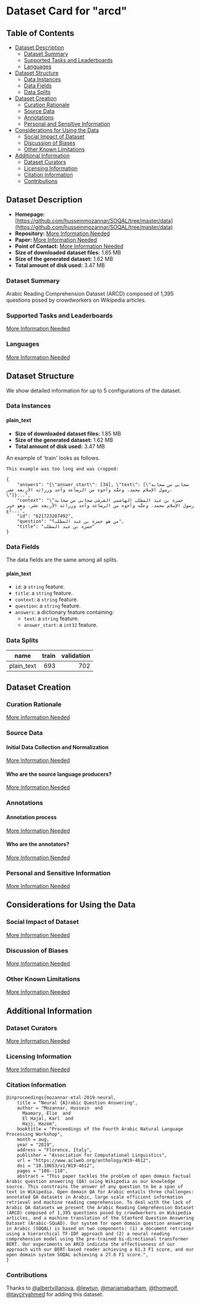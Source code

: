---
---

# Dataset Card for "arcd"

## Table of Contents
- [Dataset Description](#dataset-description)
  - [Dataset Summary](#dataset-summary)
  - [Supported Tasks and Leaderboards](#supported-tasks-and-leaderboards)
  - [Languages](#languages)
- [Dataset Structure](#dataset-structure)
  - [Data Instances](#data-instances)
  - [Data Fields](#data-fields)
  - [Data Splits](#data-splits)
- [Dataset Creation](#dataset-creation)
  - [Curation Rationale](#curation-rationale)
  - [Source Data](#source-data)
  - [Annotations](#annotations)
  - [Personal and Sensitive Information](#personal-and-sensitive-information)
- [Considerations for Using the Data](#considerations-for-using-the-data)
  - [Social Impact of Dataset](#social-impact-of-dataset)
  - [Discussion of Biases](#discussion-of-biases)
  - [Other Known Limitations](#other-known-limitations)
- [Additional Information](#additional-information)
  - [Dataset Curators](#dataset-curators)
  - [Licensing Information](#licensing-information)
  - [Citation Information](#citation-information)
  - [Contributions](#contributions)

## Dataset Description

- **Homepage:** [https://github.com/husseinmozannar/SOQAL/tree/master/data](https://github.com/husseinmozannar/SOQAL/tree/master/data)
- **Repository:** [More Information Needed](https://github.com/huggingface/datasets/blob/master/CONTRIBUTING.md#how-to-contribute-to-the-dataset-cards)
- **Paper:** [More Information Needed](https://github.com/huggingface/datasets/blob/master/CONTRIBUTING.md#how-to-contribute-to-the-dataset-cards)
- **Point of Contact:** [More Information Needed](https://github.com/huggingface/datasets/blob/master/CONTRIBUTING.md#how-to-contribute-to-the-dataset-cards)
- **Size of downloaded dataset files:** 1.85 MB
- **Size of the generated dataset:** 1.62 MB
- **Total amount of disk used:** 3.47 MB

### Dataset Summary

 Arabic Reading Comprehension Dataset (ARCD) composed of 1,395 questions      posed by crowdworkers on Wikipedia articles.

### Supported Tasks and Leaderboards

[More Information Needed](https://github.com/huggingface/datasets/blob/master/CONTRIBUTING.md#how-to-contribute-to-the-dataset-cards)

### Languages

[More Information Needed](https://github.com/huggingface/datasets/blob/master/CONTRIBUTING.md#how-to-contribute-to-the-dataset-cards)

## Dataset Structure

We show detailed information for up to 5 configurations of the dataset.

### Data Instances

#### plain_text

- **Size of downloaded dataset files:** 1.85 MB
- **Size of the generated dataset:** 1.62 MB
- **Total amount of disk used:** 3.47 MB

An example of 'train' looks as follows.
```
This example was too long and was cropped:

{
    "answers": "{\"answer_start\": [34], \"text\": [\"صحابي من صحابة رسول الإسلام محمد، وعمُّه وأخوه من الرضاعة وأحد وزرائه الأربعة عشر،\"]}...",
    "context": "\"حمزة بن عبد المطلب الهاشمي القرشي صحابي من صحابة رسول الإسلام محمد، وعمُّه وأخوه من الرضاعة وأحد وزرائه الأربعة عشر، وهو خير أع...",
    "id": "621723207492",
    "question": "من هو حمزة بن عبد المطلب؟",
    "title": "حمزة بن عبد المطلب"
}
```

### Data Fields

The data fields are the same among all splits.

#### plain_text
- `id`: a `string` feature.
- `title`: a `string` feature.
- `context`: a `string` feature.
- `question`: a `string` feature.
- `answers`: a dictionary feature containing:
  - `text`: a `string` feature.
  - `answer_start`: a `int32` feature.

### Data Splits

|   name   |train|validation|
|----------|----:|---------:|
|plain_text|  693|       702|

## Dataset Creation

### Curation Rationale

[More Information Needed](https://github.com/huggingface/datasets/blob/master/CONTRIBUTING.md#how-to-contribute-to-the-dataset-cards)

### Source Data

#### Initial Data Collection and Normalization

[More Information Needed](https://github.com/huggingface/datasets/blob/master/CONTRIBUTING.md#how-to-contribute-to-the-dataset-cards)

#### Who are the source language producers?

[More Information Needed](https://github.com/huggingface/datasets/blob/master/CONTRIBUTING.md#how-to-contribute-to-the-dataset-cards)

### Annotations

#### Annotation process

[More Information Needed](https://github.com/huggingface/datasets/blob/master/CONTRIBUTING.md#how-to-contribute-to-the-dataset-cards)

#### Who are the annotators?

[More Information Needed](https://github.com/huggingface/datasets/blob/master/CONTRIBUTING.md#how-to-contribute-to-the-dataset-cards)

### Personal and Sensitive Information

[More Information Needed](https://github.com/huggingface/datasets/blob/master/CONTRIBUTING.md#how-to-contribute-to-the-dataset-cards)

## Considerations for Using the Data

### Social Impact of Dataset

[More Information Needed](https://github.com/huggingface/datasets/blob/master/CONTRIBUTING.md#how-to-contribute-to-the-dataset-cards)

### Discussion of Biases

[More Information Needed](https://github.com/huggingface/datasets/blob/master/CONTRIBUTING.md#how-to-contribute-to-the-dataset-cards)

### Other Known Limitations

[More Information Needed](https://github.com/huggingface/datasets/blob/master/CONTRIBUTING.md#how-to-contribute-to-the-dataset-cards)

## Additional Information

### Dataset Curators

[More Information Needed](https://github.com/huggingface/datasets/blob/master/CONTRIBUTING.md#how-to-contribute-to-the-dataset-cards)

### Licensing Information

[More Information Needed](https://github.com/huggingface/datasets/blob/master/CONTRIBUTING.md#how-to-contribute-to-the-dataset-cards)

### Citation Information

```
@inproceedings{mozannar-etal-2019-neural,
    title = "Neural {A}rabic Question Answering",
    author = "Mozannar, Hussein  and
      Maamary, Elie  and
      El Hajal, Karl  and
      Hajj, Hazem",
    booktitle = "Proceedings of the Fourth Arabic Natural Language Processing Workshop",
    month = aug,
    year = "2019",
    address = "Florence, Italy",
    publisher = "Association for Computational Linguistics",
    url = "https://www.aclweb.org/anthology/W19-4612",
    doi = "10.18653/v1/W19-4612",
    pages = "108--118",
    abstract = "This paper tackles the problem of open domain factual Arabic question answering (QA) using Wikipedia as our knowledge source. This constrains the answer of any question to be a span of text in Wikipedia. Open domain QA for Arabic entails three challenges: annotated QA datasets in Arabic, large scale efficient information retrieval and machine reading comprehension. To deal with the lack of Arabic QA datasets we present the Arabic Reading Comprehension Dataset (ARCD) composed of 1,395 questions posed by crowdworkers on Wikipedia articles, and a machine translation of the Stanford Question Answering Dataset (Arabic-SQuAD). Our system for open domain question answering in Arabic (SOQAL) is based on two components: (1) a document retriever using a hierarchical TF-IDF approach and (2) a neural reading comprehension model using the pre-trained bi-directional transformer BERT. Our experiments on ARCD indicate the effectiveness of our approach with our BERT-based reader achieving a 61.3 F1 score, and our open domain system SOQAL achieving a 27.6 F1 score.",
}

```


### Contributions

Thanks to [@albertvillanova](https://github.com/albertvillanova), [@lewtun](https://github.com/lewtun), [@mariamabarham](https://github.com/mariamabarham), [@thomwolf](https://github.com/thomwolf), [@tayciryahmed](https://github.com/tayciryahmed) for adding this dataset.